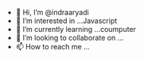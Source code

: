 - 👋 Hi, I’m @indraaryadi
- 👀 I’m interested in ...Javascript
- 🌱 I’m currently learning ...coumputer
- 💞️ I’m looking to collaborate on ...
- 📫 How to reach me ...

<!---
indraaryadi/indraaryadi is a ✨ special ✨ repository because its `README.md` (this file) appears on your GitHub profile.
You can click the Preview link to take a look at your changes.
--->
